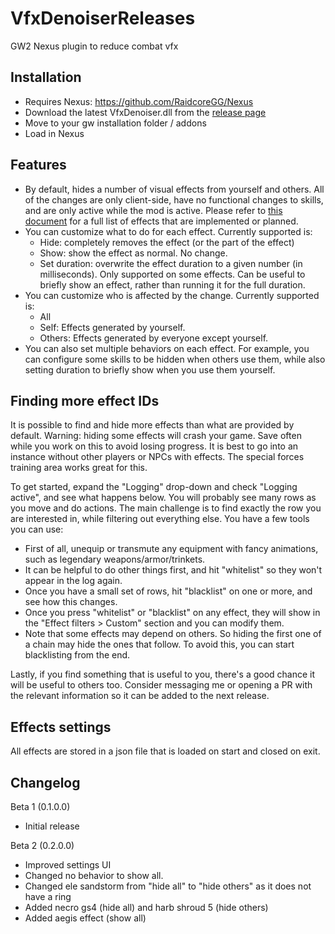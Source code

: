 # VfxDenoiserReleases
GW2 Nexus plugin to reduce combat vfx

## Installation
- Requires Nexus: https://github.com/RaidcoreGG/Nexus
- Download the latest VfxDenoiser.dll from the [release page](https://github.com/HasKha/VfxDenoiserReleases/releases)
- Move to your gw installation folder / addons
- Load in Nexus

## Features
- By default, hides a number of visual effects from yourself and others. All of the changes are only client-side, have no functional changes to skills, and are only active while the mod is active. Please refer to [this document](https://docs.google.com/spreadsheets/d/1nkOTDwzj3sSEjjlcpWW0nndMx7bJvXGiF7I2AOiQyIA/edit?gid=0#gid=0) for a full list of effects that are implemented or planned.
- You can customize what to do for each effect. Currently supported is:
  - Hide: completely removes the effect (or the part of the effect)
  - Show: show the effect as normal. No change.
  - Set duration: overwrite the effect duration to a given number (in milliseconds). Only supported on some effects. Can be useful to briefly show an effect, rather than running it for the full duration.
- You can customize who is affected by the change. Currently supported is:
  -  All
  -  Self: Effects generated by yourself.
  -  Others: Effects generated by everyone except yourself.
-  You can also set multiple behaviors on each effect. For example, you can configure some skills to be hidden when others use them, while also setting duration to briefly show when you use them yourself.

## Finding more effect IDs
It is possible to find and hide more effects than what are provided by default. Warning: hiding some effects will crash your game. Save often while you work on this to avoid losing progress. It is best to go into an instance without other players or NPCs with effects. The special forces training area works great for this.

To get started, expand the "Logging" drop-down and check "Logging active", and see what happens below. You will probably see many rows as you move and do actions. The main challenge is to find exactly the row you are interested in, while filtering out everything else. You have a few tools you can use:
- First of all, unequip or transmute any equipment with fancy animations, such as legendary weapons/armor/trinkets.
- It can be helpful to do other things first, and hit "whitelist" so they won't appear in the log again.
- Once you have a small set of rows, hit "blacklist" on one or more, and see how this changes.
- Once you press "whitelist" or "blacklist" on any effect, they will show in the "Effect filters > Custom" section and you can modify them.
- Note that some effects may depend on others. So hiding the first one of a chain may hide the ones that follow. To avoid this, you can start blacklisting from the end.

Lastly, if you find something that is useful to you, there's a good chance it will be useful to others too. Consider messaging me or opening a PR with the relevant information so it can be added to the next release.

## Effects settings
All effects are stored in a json file that is loaded on start and closed on exit. 

## Changelog
Beta 1 (0.1.0.0)
- Initial release

Beta 2 (0.2.0.0)
- Improved settings UI
- Changed no behavior to show all.
- Changed ele sandstorm from "hide all" to "hide others" as it does not have a ring
- Added necro gs4 (hide all) and harb shroud 5 (hide others)
- Added aegis effect (show all)
